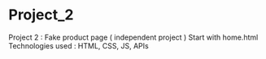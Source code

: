 # Project_2
Project 2 :  Fake product page ( independent project )
Start with home.html
Technologies used : HTML, CSS, JS, APIs
